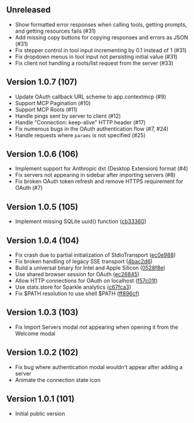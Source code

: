 ## Unreleased

* Show formatted error responses when calling tools, getting prompts, and getting resources fails (#31)
* Add missing copy buttons for copying responses and errors as JSON (#31)
* Fix stepper control in tool input incrementing by 0.1 instead of 1 (#31)
* Fix dropdown menus in tool input not persisting initial value (#31)
* Fix client not handling a roots/list request from the server (#33)

## Version 1.0.7 (107)

* Update OAuth callback URL scheme to app.contextmcp (#9)
* Support MCP Pagination (#10)
* Support MCP Roots (#11)
* Handle pings sent by server to client (#12)
* Handle "Connection: keep-alive" HTTP header (#17)
* Fix numerous bugs in the OAuth authentication flow (#7, #24)
* Handle requests where `params` is not specified (#25)

## Version 1.0.6 (106)

* Implement support for Anthropic dxt (Desktop Extension) format (#4)
* Fix servers not appearing in sidebar after importing servers (#8)
* Fix broken OAuth token refresh and remove HTTPS requirement for OAuth (#7)

## Version 1.0.5 (105)
* Implement missing SQLite uuid() function ([cb33360](https://github.com/indragiek/Context/commit/cb33360a73b5a2a5d661f330439341f226d13731))

## Version 1.0.4 (104)
* Fix crash due to partial initialization of StdioTransport ([ec0e988](https://github.com/indragiek/Context/commit/ec0e9886be179cc3bb00eb56d0e95d7f2d2d8ad7))
* Fix broken handling of legacy SSE transport ([4bac2d6](https://github.com/indragiek/Context/commit/4bac2d6405270ac7cb1f9b9d95204156db8f6410))
* Build a universal binary for Intel and Apple Silicon ([0528f8e](https://github.com/indragiek/Context/commit/0528f8e36b2ae5372b062d69d6299bc28661469b))
* Use shared browser session for OAuth ([ec26845](https://github.com/indragiek/Context/commit/ec26845e34f6044e5d8000793bc4fa4f5a2abaf5))
* Allow HTTP connections for OAuth on localhost ([f57c01f](https://github.com/indragiek/Context/commit/f57c01f0ba7744c6911efcaedc07e5aead5d9863))
* Use stats.store for Sparkle analytics ([c67fca3](https://github.com/indragiek/Context/commit/c67fca33a8bc1e1458ad55c89de646d0a4221779))
* Fix $PATH resolution to use shell $PATH ([ff896cf](https://github.com/indragiek/Context/commit/ff896cf595159eae7a34717bc59e8a80039d9054))

## Version 1.0.3 (103)

- Fix Import Servers modal not appearing when opening it from the Welcome modal

## Version 1.0.2 (102)

- Fix bug where authentication modal wouldn't appear after adding a server
- Animate the connection state icon

## Version 1.0.1 (101)

- Initial public version
